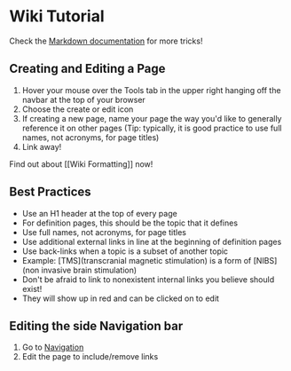 # Wiki Tutorial

Check the [Markdown documentation](http://daringfireball.net/projects/markdown/) for more tricks!

## Creating and Editing a Page

1. Hover your mouse over the Tools tab in the upper right hanging off the navbar at the top of your browser
2. Choose the create or edit icon
3. If creating a new page, name your page the way you'd like to generally reference it on other pages (Tip: typically, it is good practice to use full names, not acronyms, for page titles)
4. Link away!

Find out about [[Wiki Formatting]] now!

## Best Practices
* Use an H1 header at the top of every page
 * For definition pages, this should be the topic that it defines
* Use full names, not acronyms, for page titles
* Use additional external links in line at the beginning of definition pages
* Use back-links when a topic is a subset of another topic
 * Example: [TMS](transcranial magnetic stimulation) is a form of [NIBS](non invasive brain stimulation)
* Don't be afraid to link to nonexistent internal links you believe should exist! 
 * They will show up in red and can be clicked on to edit

## Editing the side Navigation bar

1. Go to [Navigation](_sidebar)
2. Edit the page to include/remove links